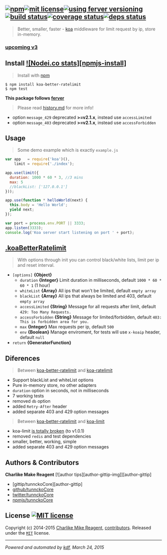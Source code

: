 ## [![npm][npmjs-img]][npmjs-url][![mit license][npmjs-license]][license-url][![using ferver versioning][ferver-img]][ferver-url][![build status][travis-img]][travis-url][![coverage status][coveralls-img]][coveralls-url][![deps status][daviddm-img]][daviddm-url]

> Better, smaller, faster - [koa][koa-url] middleware for limit request by ip, store in-memory.

### [upcoming v3](https://github.com/tunnckoCore/koa-better-ratelimit/milestones/v3)

## Install [![Nodei.co stats][npmjs-install]][npmjs-url]
> Install with [npm](https://npmjs.org)

```
$ npm install koa-better-ratelimit
$ npm test
```

**This package follows [ferver](https://github.com/jonathanong/ferver)**
> Please read [history.md](history.md) for more info!

- option `message_429` deprecated **>=v2.1.x**, instead use `accessLimited`
- option `message_403` deprecated **>=v2.1.x**, instead use `accessForbidden`


## Usage
> Some demo example which is exactly `example.js`

```js
var app   = require('koa')(),
    limit = require('./index');

app.use(limit({
  duration: 1000 * 60 * 3, //3 mins
  max: 5
  //blackList: ['127.0.0.1']
}));

app.use(function * helloWorld(next) {
  this.body = 'Hello World';
  yield next;
});

var port = process.env.PORT || 3333;
app.listen(3333);
console.log('Koa server start listening on port ' + port);
```


## [.koaBetterRatelimit](index.js#L34)
> With options through init you can control black/white lists, limit per ip and reset interval.

* `[options]` **{Object}**
  - `duration` **{Integer}** Limit duration in milliseconds, default `1000 * 60 * 60 * 1` (1 hour)
  - `whiteList` **{Array}** All ips that won't be limited, default `empty array`
  - `blackList` **{Array}** All ips that always be limited and 403, default `empty array`
  - `accessLimited` **{String}** Message for all requests after limit, default `429: Too Many Requests.`
  - `accessForbidden` **{String}** Message for limited/forbidden, default `403: This is forbidden area for you.`
  - `max` **{Integer}** Max requests per ip, default `500`
  - `env` **{Boolean}** Manage enviroment, for tests will use `x-koaip` header, default `null`
* `return` **{GeneratorFunction}**


## Diferences
> Between [koa-better-ratelimit](https://github.com/tunnckoCore/koa-better-ratelimit) and [koa-ratelimit](https://github.com/koajs/ratelimit)

- Support blackList and whiteList options
- Pure in-memory store, no other adapters
- `duration` option in seconds, not in milliseconds
- 7 working tests
- removed `db` option
- added `Retry-After` header
- added separate 403 and 429 option messages

> Between [koa-better-ratelimit](https://github.com/tunnckoCore/koa-better-ratelimit) and [koa-limit](https://github.com/koajs/koa-limit)

- koa-limit [is totally broken](https://github.com/koajs/koa-limit/issues/3#issuecomment-42731409) (to v1.0.1)
- removed `redis` and test dependencies
- smaller, better, working, simple
- added separate 403 and 429 option messages


## Authors & Contributors
**Charlike Make Reagent** [![author tips][author-gittip-img]][author-gittip]
+ [gittip/tunnckoCore][author-gittip]
+ [github/tunnckoCore][author-github]
+ [twitter/tunnckoCore][author-twitter]
+ [npmjs/tunnckoCore][author-npmjs]


## License [![MIT license][npmjs-license]][license-url]
Copyright (c) 2014-2015 [Charlike Mike Reagent][contrib-more], [contributors][contrib-graf].
Released under the [`MIT`][license-url] license.


[npmjs-url]: http://npm.im/koa-better-ratelimit
[npmjs-img]: https://img.shields.io/npm/v/koa-better-ratelimit.svg?style=flat-square&label=koa-better-ratelimit

[npmjs-dw]: https://img.shields.io/npm/dm/koa-better-ratelimit.svg?style=flat-square
[npmjs-license]: https://img.shields.io/npm/l/koa-better-ratelimit.svg?style=flat-square

[coveralls-url]: https://coveralls.io/r/tunnckoCore/koa-better-ratelimit?branch=master
[coveralls-img]: https://img.shields.io/coveralls/tunnckoCore/koa-better-ratelimit.svg?style=flat-square

[license-url]: https://github.com/tunnckoCore/koa-better-ratelimit/blob/master/license.md
[license-img]: https://img.shields.io/badge/license-MIT-blue.svg?style=flat-square

[ferver-url]: https://github.com/jonathanong/ferver
[ferver-img]: https://img.shields.io/badge/using-ferver-blue.svg?style=flat-square

[travis-url]: https://travis-ci.org/tunnckoCore/koa-better-ratelimit
[travis-img]: https://img.shields.io/travis/tunnckoCore/koa-better-ratelimit.svg?style=flat-square

[daviddm-url]: https://david-dm.org/tunnckoCore/koa-better-ratelimit
[daviddm-img]: https://img.shields.io/david/tunnckoCore/koa-better-ratelimit.svg?style=flat-square

[author-gratipay]: https://gratipay.com/tunnckoCore
[author-twitter]: https://twitter.com/tunnckoCore
[author-github]: https://github.com/tunnckoCore
[author-npmjs]: https://npmjs.org/~tunnckocore

[contrib-more]: http://j.mp/1stW47C
[contrib-graf]: https://github.com/tunnckoCore/koa-better-ratelimit/graphs/contributors

[koa-url]: https://github.com/koajs/koa

***

_Powered and automated by [kdf](https://github.com/tunnckoCore), March 24, 2015_